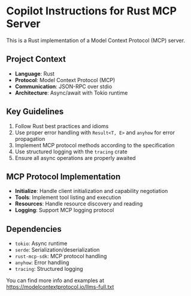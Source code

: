 # Copilot Instructions for Rust MCP Server

<!-- Use this file to provide workspace-specific custom instructions to Copilot. For more details, visit https://code.visualstudio.com/docs/copilot/copilot-customization#_use-a-githubcopilotinstructionsmd-file -->

This is a Rust implementation of a Model Context Protocol (MCP) server.

## Project Context
- **Language**: Rust
- **Protocol**: Model Context Protocol (MCP)
- **Communication**: JSON-RPC over stdio
- **Architecture**: Async/await with Tokio runtime

## Key Guidelines
1. Follow Rust best practices and idioms
2. Use proper error handling with `Result<T, E>` and `anyhow` for error propagation
3. Implement MCP protocol methods according to the specification
4. Use structured logging with the `tracing` crate
5. Ensure all async operations are properly awaited

## MCP Protocol Implementation
- **Initialize**: Handle client initialization and capability negotiation
- **Tools**: Implement tool listing and execution
- **Resources**: Handle resource discovery and reading
- **Logging**: Support MCP logging protocol

## Dependencies
- `tokio`: Async runtime
- `serde`: Serialization/deserialization
- `rust-mcp-sdk`: MCP protocol handling
- `anyhow`: Error handling
- `tracing`: Structured logging

You can find more info and examples at https://modelcontextprotocol.io/llms-full.txt
